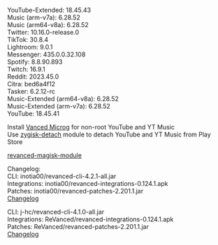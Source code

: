 YouTube-Extended: 18.45.43  
Music (arm-v7a): 6.28.52  
Music (arm64-v8a): 6.28.52  
Twitter: 10.16.0-release.0  
TikTok: 30.8.4  
Lightroom: 9.0.1  
Messenger: 435.0.0.32.108  
Spotify: 8.8.90.893  
Twitch: 16.9.1  
Reddit: 2023.45.0  
Citra: bed6a4f12  
Tasker: 6.2.12-rc  
Music-Extended (arm64-v8a): 6.28.52  
Music-Extended (arm-v7a): 6.28.52  
YouTube: 18.45.41  

Install [Vanced Microg](https://github.com/TeamVanced/VancedMicroG/releases) for non-root YouTube and YT Music  
Use [zygisk-detach](https://github.com/j-hc/zygisk-detach) module to detach YouTube and YT Music from Play Store  

[revanced-magisk-module](https://github.com/j-hc/revanced-magisk-module)  

Changelog:  
CLI: inotia00/revanced-cli-4.2.1-all.jar  
Integrations: inotia00/revanced-integrations-0.124.1.apk  
Patches: inotia00/revanced-patches-2.201.1.jar  
[Changelog](https://github.com/inotia00/revanced-patches/releases/tag/v2.201.1)

CLI: j-hc/revanced-cli-4.1.0-all.jar  
Integrations: ReVanced/revanced-integrations-0.124.1.apk  
Patches: ReVanced/revanced-patches-2.201.1.jar  
[Changelog](https://github.com/ReVanced/revanced-patches/releases/tag/v2.201.1)  
